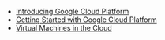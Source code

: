 - [Introducing Google Cloud Platform](introducing_gcp.md)
- [Getting Started with Google Cloud Platform](getting_started_with_google_cloud_platform.md)
- [Virtual Machines in the Cloud](virtual_machines_in_the_cloud.md)
